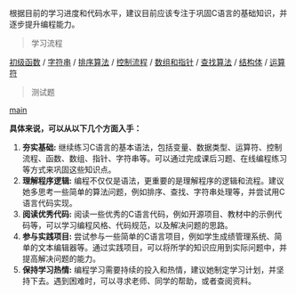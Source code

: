 根据目前的学习进度和代码水平，建议目前应该专注于巩固C语言的基础知识，并逐步提升编程能力。

> 学习流程

[初级函数](./main/初级函数) / [字符串](./main/字符串) / [排序算法](./main/排序算法) / [控制流程](./main/控制流程) / [数组和指针](./main/数组和指针) / [查找算法](./main/查找算法) / [结构体](./main/结构体) / [运算符](./main/运算符)

> 测试题

[main](./test/main)

**具体来说，可以从以下几个方面入手：**

1. **夯实基础:**  继续练习C语言的基本语法，包括变量、数据类型、运算符、控制流程、函数、数组、指针、字符串等。可以通过完成课后习题、在线编程练习等方式来巩固这些知识点。
2. **理解程序逻辑:**  编程不仅仅是语法，更重要的是理解程序的逻辑和流程。建议她多思考一些简单的算法问题，例如排序、查找、字符串处理等，并尝试用C语言代码实现。
3. **阅读优秀代码:**  阅读一些优秀的C语言代码，例如开源项目、教材中的示例代码等，可以学习编程风格、代码规范，以及解决问题的思路。
4. **参与实践项目:**  尝试参与一些简单的C语言项目，例如学生成绩管理系统、简单的文本编辑器等。通过实践项目，可以将所学的知识应用到实际问题中，并提高解决问题的能力。
5. **保持学习热情:**  编程学习需要持续的投入和热情，建议她制定学习计划，并坚持下去。遇到困难时，可以寻求老师、同学的帮助，或者查阅资料。
